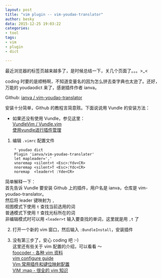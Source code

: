 ```yaml
---
layout: post
title: "vim plugin -- vim-youdao-translator"
author: besky
data: 2015-12-25 19:03:22
categories:
- tool
tags:
- vim
- plugin
- dict

---
```


最近浏览器的标签页越来越多了，是时候总结一下，关几个页面了。。。>\_<  

coding 时要的是顺畅啊，不知道变量名的因为怎么拼去查字典也太逊了。还好，万能的 youdaodict 来了，感谢插件作者 ianva。  

Github: [ianva / vim-youdao-translator](https://github.com/ianva/vim-youdao-translater)  

安装十分简单，Github 的教程言简意赅。下面说说用 Vundle 的安装方法：

- 如果还没有使用 Vundle，参见这里：  
[VundleVim / Vundle.vim](https://github.com/VundleVim/Vundle.vim)  
[使用vundle进行插件管理](http://www.jianshu.com/p/mHUR4e)


1. 编辑 `.vimrc` 配置文件
```
	" youdao dict
	Plugin 'ianva/vim-youdao-translater'
	let mapleader=','
	vnoremap <silent>t <Esc>:Ydv<CR>
	nnoremap <silent>T <Esc>:Ydc<CR>
	noremap  <leader>t :Yde<CR>
```
简单解释一下：  
首先告诉 Vundle 要安装 Github 上的插件，用户名是 ianva，仓库是 vim-youdao-translator。  
然后将 leader 键映射为 `,`    
视图模式下使用 `t` 查找当前选用的词  
普通模式下使用 `T` 查找光标所在的词  
非编辑模式时可以用 `<leader>t` 输入要查找的单词，这里就是用 `,t` 了  

2. 打开一个新的 vim 窗口，然后输入 `:BundleInstall`，安装插件

3. 没有第三步了，安心 coding 吧 :-)   
这里还有些关于 vim 配置的介绍，可以看看 ～  
[foocoder - 各种 vim 资料](http://foocoder.com)  
[vim configure guide](https://www.gitbook.com/book/huangong/vim-configure-guide/details)  
[Vim 常用插件和键位映射配置 ](http://zihua.li/2013/11/my-vim-configuration-plugin/)  
[VIM :map - 很全的 vim 知识](http://www.douban.com/group/topic/10866937/)  
